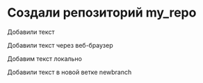 # Создали репозиторий my_repo 

Добавили текст

Добавили текст через веб-браузер

Добавим текст локально

Добавили текст в новой ветке newbranch